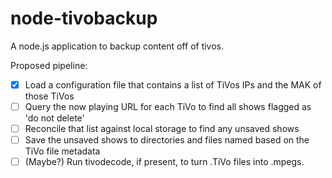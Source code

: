 node-tivobackup
===============

A node.js application to backup content off of tivos.

Proposed pipeline:

- [x] Load a configuration file that contains a list of TiVos IPs and the MAK of those TiVos
- [ ] Query the now playing URL for each TiVo to find all shows flagged as 'do not delete'
- [ ] Reconcile that list against local storage to find any unsaved shows
- [ ] Save the unsaved shows to directories and files named based on the TiVo file metadata
- [ ] (Maybe?) Run tivodecode, if present, to turn .TiVo files into .mpegs.

